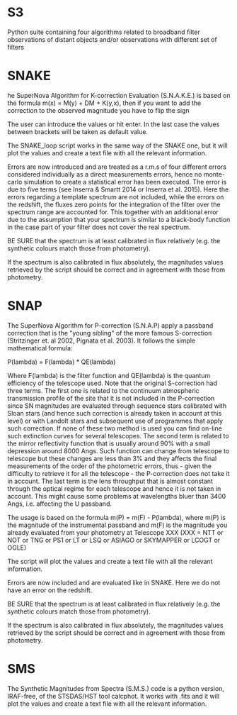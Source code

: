 # S3
Python suite containing four algorithms related to broadband filter observations of distant objects and/or observations with different set of filters

# SNAKE
he SuperNova Algorithm for K-correction Evaluation (S.N.A.K.E.) 
is based on the formula m(x) = M(y) + DM + K(y,x),
then if you want to add the correction to the observed magnitude you 
have to flip the sign                         

The user can introduce the values or hit enter. In the last case the
values between brackets will be taken as default value.

The SNAKE_loop script works in the same way of the SNAKE one, but it will 
plot the values and create a text file with all the relevant information.

Errors are now introduced and are treated as a r.m.s of four different
errors considered individually as a direct measurements errors, hence no
monte-carlo simulation to create a statistical error has been executed.
The error is due to five terms (see Inserra & Smartt 2014 or Inserra et 
al. 2015). Here the errors regarding a template spectrum are not included,
while the errors on the redshift, the fluxes zero points for the integration
of the filter over the spectrum range are accounted for. This together 
with an additional error due to the assumption that your spectrum is similar 
to a black-body function in the case part of your filter does not cover the
real spectrum.  

BE SURE that the spectrum is at least calibrated in flux relatively (e.g.
the synthetic colours match those from photometry).

If the spectrum is also calibrated in flux absolutely, the magnitudes 
values retrieved by the script should be correct and in agreement with 
those from photometry.

# SNAP
The SuperNova Algorithm for P-correction (S.N.A.P) apply a passband
correction that is the "young sibling" of the more famous S-correction
(Stritzinger et. al 2002, Pignata et al. 2003). It follows the simple
mathematical formula:

P(lambda) = F(lambda) * QE(lambda)

Where F(lambda) is the filter function and QE(lambda) is the quantum 
efficiency of the telescope used. Note that the original S-correction
had three terms. The first one is related to the continuum atmospheric
transmission profile of the site that it is not included in the 
P-correction since SN magnitudes are evaluated through sequence stars 
calibrated with Sloan stars (and hence such correction is already taken 
in account at this level) or with Landolt stars and subsequent use of 
programmes that apply such correction. If none of these two method is used 
you can find on-line such extinction curves for several telescopes. 
The second term is related to the mirror reflectivity function that is 
usually around 90% with a small depression around 8000 Angs. Such function
can change from telescope to telescope but these changes are less than 3%
and they affects the final measurements of the order of the photometric
errors, thus - given the difficulty to retrieve it for all the telescope -
the P-correction does not take it in account. The last term is the lens 
throughput that is almost constant through the optical regime for each 
telescope and hence it is not taken in account. This might cause some 
problems at wavelengths bluer than 3400 Angs, i.e. affecting the U passband.

The usage is based on the formula m(P) = m(F) - P(lambda), where m(P)
is the magnitude of the instrumental passband and m(F) is the 
magnitude you already evaluated from your photometry at Telescope XXX 
(XXX = NTT or NOT or TNG or PS1 or LT or LSQ or ASIAGO or SKYMAPPER 
or LCOGT or OGLE)

The script will plot the values and create a text file with all the 
relevant information.

Errors are now included and are evaluated like in SNAKE. Here we do not
have an error on the redshift.

BE SURE that the spectrum is at least calibrated in flux relatively (e.g.
the synthetic colours match those from photometry).

If the spectrum is also calibrated in flux absolutely, the magnitudes 
values retrieved by the script should be correct and in agreement with 
those from photometry.

# SMS
The Synthetic Magnitudes from Spectra (S.M.S.) code is a python version,
IRAF-free, of the STSDAS/HST tool calcphot. It works with .fits and it
will plot the values and create a text file with all the relevant 
information.
